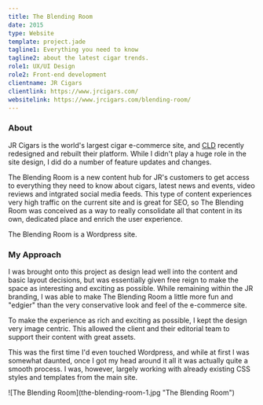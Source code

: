 ```yaml
---
title: The Blending Room
date: 2015
type: Website
template: project.jade
tagline1: Everything you need to know
tagline2: about the latest cigar trends.
role1: UX/UI Design
role2: Front-end development
clientname: JR Cigars
clientlink: https://www.jrcigars.com/
websitelink: https://www.jrcigars.com/blending-room/
---
```


### About

JR Cigars is the world's largest cigar e-commerce site, and <a href="http://creativelicence.com.au/" target="_blank" class="highlighted">CLD</a> recently redesigned and rebuilt their platform. While I didn't play a huge role in the site design, I did do a number of feature updates and changes.

The Blending Room is a new content hub for JR's customers to get access to everything they need to know about cigars, latest news and events, video reviews and intgrated social media feeds. This type of content experiences very high traffic on the current site and is great for SEO, so The Blending Room was conceived as a way to really consolidate all that content in its own, dedicated place and enrich the user experience.

The Blending Room is a Wordpress site.

### My Approach

I was brought onto this project as design lead well into the content and basic layout decisions, but was essentially given free reign to make the space as interesting and exciting as possible. While remaining within the JR branding, I was able to make The Blending Room a little more fun and "edgier" than the very conservative look and feel of the e-commerce site.

To make the experience as rich and exciting as possible, I kept the design very image centric. This allowed the client and their editorial team to support their content with great assets.

This was the first time I'd even touched Wordpress, and while at first I was somewhat daunted, once I got my head around it all it was actually quite a smooth process. I was, however, largely working with already existing CSS styles and templates from the main site.

<div class="block-top-md">
![The Blending Room](the-blending-room-1.jpg "The Blending Room")
</div>